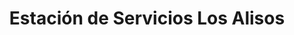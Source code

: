---
title: "Estación de Servicios Los Alisos"
url: /caracas/estacion-de-servicios-los-alisos-av-andres-galarraga/
shop: Lebensmittel
---